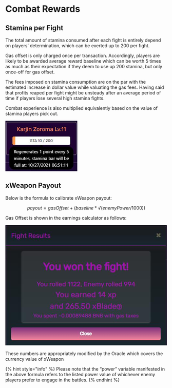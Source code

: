 # Combat Rewards

## Stamina per Fight

The total amount of stamina consumed after each fight is entirely depend on players’ determination, which can be exerted up to 200 per fight.

Gas offset is only charged once per transaction. Accordingly, players are likely to be awarded average reward baseline which can be worth 5 times as much as their expectation if they deem to use up 200 stamina, but only once-off for gas offset.

The fees imposed on stamina consumption are on the par with the estimated increase in dollar value while valuating the gas fees. Having said that profits reaped per fight might be unsteady after an average period of time if players lose several high stamina fights.

Combat experience is also multiplied equivalently based on the value of stamina players pick out.

![Stamina Point](<../../.gitbook/assets/15 (1).jpg>)





## xWeapon Payout

Below is the formula to calibrate xWeapon payout:

$$
payout = gasOffset + (baseline * √(enemyPower/1000))
$$

Gas Offset is shown in the earnings calculator as follows:

![](<../../.gitbook/assets/9 (1) (1).jpg>)

These numbers are appropriately modified by the Oracle which covers the currency value of xWeapon

{% hint style="info" %}
Please note that the “power” variable manifested in the above formula refers to the listed power value of whichever enemy players prefer to engage in the battles.
{% endhint %}
